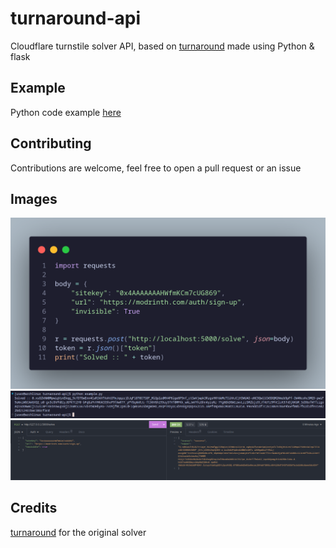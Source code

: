 # turnaround-api  
Cloudflare turnstile solver API, based on [turnaround](https://github.com/Body-Alhoha/turnaround) made using Python & flask

## Example  
Python code example [here](https://github.com/Euro-pol/turnaround-api/blob/main/example.py)

## Contributing  
Contributions are welcome, feel free to open a pull request or an issue

## Images  
![image1](./images/image1.png)
![image2](./images/image2.png)
![image3](./images/image3.png) 

## Credits  
[turnaround](https://github.com/Body-Alhoha/turnaround/) for the original solver